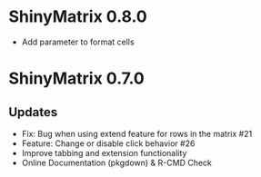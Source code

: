 # ShinyMatrix 0.8.0

* Add parameter to format cells

# ShinyMatrix 0.7.0

## Updates

* Fix: Bug when using extend feature for rows in the matrix #21
* Feature: Change or disable click behavior #26
* Improve tabbing and extension functionality
* Online Documentation (pkgdown) & R-CMD Check

